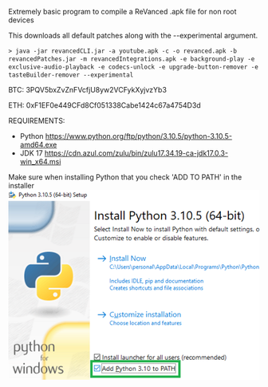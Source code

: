 Extremely basic program to compile a ReVanced .apk file for non root devices

This downloads all default patches along with the --experimental argument.
	
	> java -jar revancedCLI.jar -a youtube.apk -c -o revanced.apk -b revancedPatches.jar -m revancedIntegrations.apk -e background-play -e exclusive-audio-playback -e codecs-unlock -e upgrade-button-remover -e tasteBuilder-remover --experimental

BTC: 3PQV5bxZvZnFVcfjU8yw2VCFykXyjvzYb3

ETH: 0xF1EF0e449CFd8Cf051338Cabe1424c67a4754D3d


REQUIREMENTS: 
- Python https://www.python.org/ftp/python/3.10.5/python-3.10.5-amd64.exe
- JDK 17 https://cdn.azul.com/zulu/bin/zulu17.34.19-ca-jdk17.0.3-win_x64.msi

Make sure when installing Python that you check 'ADD TO PATH' in the installer
![Python Installer](https://github.com/iopsdkfsyvdsfi/ReVancedAuto-APKbuilder/blob/main/image.png)
